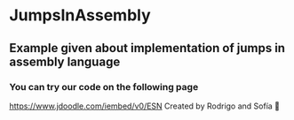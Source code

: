 # JumpsInAssembly
## Example given about implementation of jumps in assembly language
### You can try our code on the following page
https://www.jdoodle.com/iembed/v0/ESN
Created by Rodrigo and Sofía 🌱
